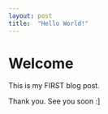 ```yaml
---
layout: post
title:  "Hello World!"
---
```


# Welcome

This is my FIRST blog post.

Thank you.
See you soon :]
